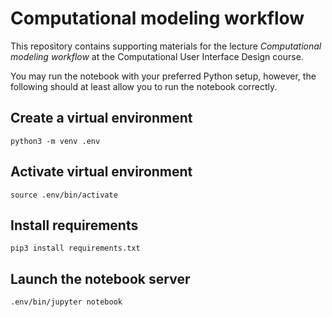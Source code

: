 # Computational modeling workflow

This repository contains supporting materials for the lecture *Computational modeling workflow* at the Computational User Interface Design course.

You may run the notebook with your preferred Python setup, however, the following should at least allow you to run the notebook correctly.

## Create a virtual environment

    python3 -m venv .env

## Activate virtual environment

    source .env/bin/activate

## Install requirements

    pip3 install requirements.txt

## Launch the notebook server

    .env/bin/jupyter notebook


